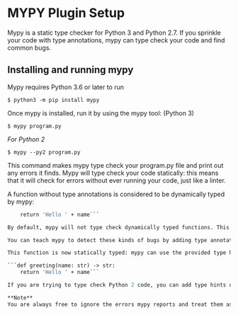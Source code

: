 # MYPY Plugin Setup

Mypy is a static type checker for Python 3 and Python 2.7. If you sprinkle your code with type annotations, mypy can type check your code and find common bugs.

## Installing and running mypy

Mypy requires Python 3.6 or later to run

```$ python3 -m pip install mypy```


Once mypy is installed, run it by using the mypy tool: 
(Python 3)

```$ mypy program.py```

*For Python 2*

```$ mypy --py2 program.py```


This command makes mypy type check your program.py file and print out any errors it finds. Mypy will type check your code statically: this means that it will check for errors without ever running your code, just like a linter.

A function without type annotations is considered to be dynamically typed by mypy:

```def greeting(name):
    return 'Hello ' + name```

By default, mypy will not type check dynamically typed functions. This means that with a few exceptions, mypy will not report any errors with regular unannotated Python.

You can teach mypy to detect these kinds of bugs by adding type annotations (also known as type hints).

This function is now statically typed: mypy can use the provided type hints to detect incorrect usages of the `<greeting>` function.

```def greeting(name: str) -> str:
    return 'Hello ' + name```

If you are trying to type check Python 2 code, you can add type hints using a comment-based syntax instead of the Python 3 annotation syntax.

**Note**
You are always free to ignore the errors mypy reports and treat them as just warnings, if you so wish: mypy runs independently from Python itself.
